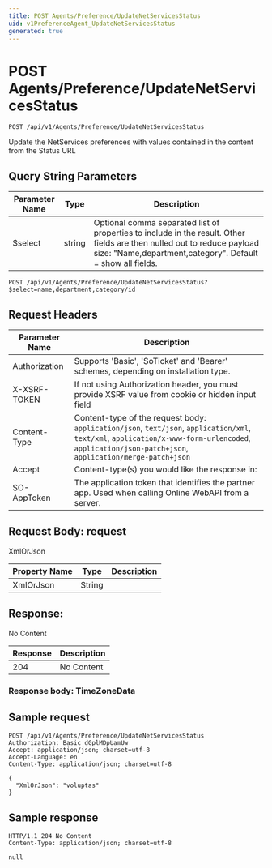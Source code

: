 ```yaml
---
title: POST Agents/Preference/UpdateNetServicesStatus
uid: v1PreferenceAgent_UpdateNetServicesStatus
generated: true
---
```


# POST Agents/Preference/UpdateNetServicesStatus

```http
POST /api/v1/Agents/Preference/UpdateNetServicesStatus
```

Update the NetServices preferences with values contained in the content from the Status URL







## Query String Parameters

| Parameter Name | Type |  Description |
|----------------|------|--------------|
| $select | string |  Optional comma separated list of properties to include in the result. Other fields are then nulled out to reduce payload size: "Name,department,category". Default = show all fields. |

```http
POST /api/v1/Agents/Preference/UpdateNetServicesStatus?$select=name,department,category/id
```


## Request Headers

| Parameter Name | Description |
|----------------|-------------|
| Authorization  | Supports 'Basic', 'SoTicket' and 'Bearer' schemes, depending on installation type. |
| X-XSRF-TOKEN   | If not using Authorization header, you must provide XSRF value from cookie or hidden input field |
| Content-Type | Content-type of the request body: `application/json`, `text/json`, `application/xml`, `text/xml`, `application/x-www-form-urlencoded`, `application/json-patch+json`, `application/merge-patch+json` |
| Accept         | Content-type(s) you would like the response in:  |
| SO-AppToken | The application token that identifies the partner app. Used when calling Online WebAPI from a server. |

## Request Body: request 

XmlOrJson 

| Property Name | Type |  Description |
|----------------|------|--------------|
| XmlOrJson | String |  |

## Response:

No Content

| Response | Description |
|----------------|-------------|
| 204 | No Content |

### Response body: TimeZoneData


## Sample request

```http!
POST /api/v1/Agents/Preference/UpdateNetServicesStatus
Authorization: Basic dGplMDpUamUw
Accept: application/json; charset=utf-8
Accept-Language: en
Content-Type: application/json; charset=utf-8

{
  "XmlOrJson": "voluptas"
}
```

## Sample response

```http_
HTTP/1.1 204 No Content
Content-Type: application/json; charset=utf-8

null
```